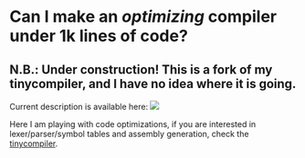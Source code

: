 # Can I make an *optimizing* compiler under 1k lines of code?
## N.B.: Under construction! This is a fork of my tinycompiler, and I have no idea where it is going.

Current description is available here:
[![](https://ssloy.github.io/tinyoptimizer/home/tinyoptimizer.png)](https://ssloy.github.io/tinyoptimizer/)

Here I am playing with code optimizations, if you are interested in lexer/parser/symbol tables and assembly generation, check the [tinycompiler](https://github.com/ssloy/tinycompiler).
